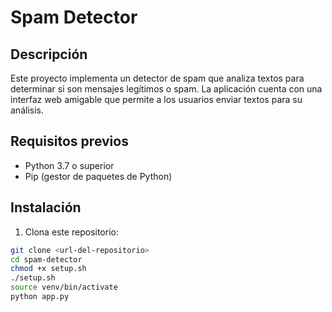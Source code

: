 # Spam Detector

## Descripción

Este proyecto implementa un detector de spam que analiza textos para determinar si son mensajes legítimos o spam. La aplicación cuenta con una interfaz web amigable que permite a los usuarios enviar textos para su análisis.

## Requisitos previos

- Python 3.7 o superior
- Pip (gestor de paquetes de Python)

## Instalación

1. Clona este repositorio:
```bash
git clone <url-del-repositorio>
cd spam-detector
chmod +x setup.sh
./setup.sh
source venv/bin/activate
python app.py
```